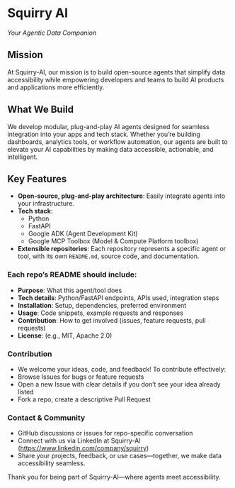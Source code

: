 # Squirry AI  
*Your Agentic Data Companion*


##  Mission  
At Squirry-AI, our mission is to build open-source agents that simplify data accessibility while empowering developers and teams to build AI products and applications more efficiently.


##  What We Build  
We develop modular, plug-and-play AI agents designed for seamless integration into your apps and tech stack. Whether you’re building dashboards, analytics tools, or workflow automation, our agents are built to elevate your AI capabilities by making data accessible, actionable, and intelligent.


##  Key Features  
- **Open-source, plug-and-play architecture**: Easily integrate agents into your infrastructure.  
- **Tech stack**:  
  - Python  
  - FastAPI  
  - Google ADK (Agent Development Kit)  
  - Google MCP Toolbox (Model & Compute Platform toolbox)  
- **Extensible repositories**: Each repository represents a specific agent or tool, with its own `README.md`, source code, and documentation.


### Each repo’s README should include:
- **Purpose**: What this agent/tool does  
- **Tech details**: Python/FastAPI endpoints, APIs used, integration steps  
- **Installation**: Setup, dependencies, preferred environment  
- **Usage**: Code snippets, example requests and responses  
- **Contribution**: How to get involved (issues, feature requests, pull requests)  
- **License**: (e.g., MIT, Apache 2.0)

### Contribution
- We welcome your ideas, code, and feedback! To contribute effectively:
- Browse Issues for bugs or feature requests
- Open a new Issue with clear details if you don’t see your idea already listed
- Fork a repo, create a descriptive Pull Request

### Contact & Community
- GitHub discussions or issues for repo-specific conversation
- Connect with us via LinkedIn at Squirry-AI (https://www.linkedin.com/company/squirry)
- Share your projects, feedback, or use cases—together, we make data accessibility seamless.

Thank you for being part of Squirry-AI—where agents meet accessibility.

